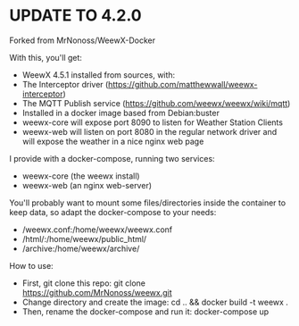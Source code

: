 # UPDATE TO 4.2.0

Forked from MrNonoss/WeewX-Docker

With this, you'll get:
- WeewX 4.5.1 installed from sources, with:
- The Interceptor driver (https://github.com/matthewwall/weewx-interceptor)
- The MQTT Publish service (https://github.com/weewx/weewx/wiki/mqtt)
- Installed in a docker image based from Debian:buster
- weewx-core will expose port 8090 to listen for Weather Station Clients
- weewx-web will listen on port 8080 in the regular network driver and will expose the weather in a nice nginx web page

I provide with a docker-compose, running two services:
- weewx-core (the weewx install)
- weewx-web (an nginx web-server)

You'll probably want to mount some files/directories inside the container to keep data, so adapt the docker-compose to your needs:
- <some directory>/weewx.conf:/home/weewx/weewx.conf
- <some directory>/html/:/home/weewx/public_html/
- <some directory>/archive:/home/weewx/archive/

How to use:
- First, git clone this repo:
git clone https://github.com/MrNonoss/weewx.git
- Change directory and create the image:
cd .. && docker build -t weewx .
- Then, rename the docker-compose and run it:
docker-compose up
